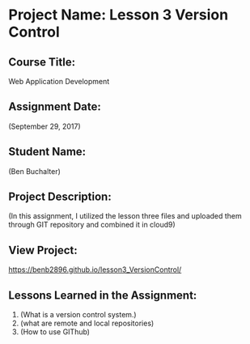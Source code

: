 # Project Name:  Lesson 3 Version Control


## Course Title:
Web Application Development

## Assignment Date:  
(September 29, 2017)

## Student Name:  
(Ben Buchalter)

## Project Description:
(In this assignment, I utilized the lesson three files and uploaded them through GIT repository and combined it in cloud9)

## View Project:
https://benb2896.github.io/lesson3_VersionControl/

## Lessons Learned in the Assignment:
1. (What is a version control system.)
2. (what are remote and local repositories)
3. (How to use GIThub)

